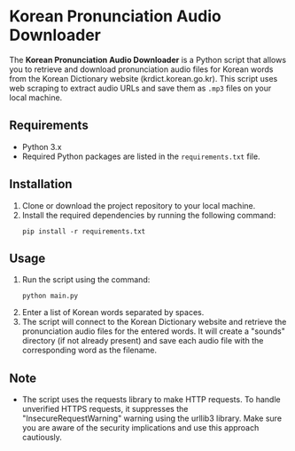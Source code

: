 # Korean Pronunciation Audio Downloader

The **Korean Pronunciation Audio Downloader** is a Python script that allows you to retrieve and download pronunciation audio files for Korean words from the Korean Dictionary website (krdict.korean.go.kr). This script uses web scraping to extract audio URLs and save them as `.mp3` files on your local machine.

## Requirements

- Python 3.x
- Required Python packages are listed in the `requirements.txt` file.

## Installation

1. Clone or download the project repository to your local machine.
2. Install the required dependencies by running the following command:
   ```shell
   pip install -r requirements.txt
   ```

## Usage

1. Run the script using the command:
   ```shell
   python main.py
   ```
2. Enter a list of Korean words separated by spaces.
3. The script will connect to the Korean Dictionary website and retrieve the pronunciation audio files for the entered words. It will create a "sounds" directory (if not already present) and save each audio file with the corresponding word as the filename.

## Note

- The script uses the requests library to make HTTP requests. To handle unverified HTTPS requests, it suppresses the "InsecureRequestWarning" warning using the urllib3 library. Make sure you are aware of the security implications and use this approach cautiously.

